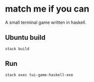# match me if you can
A small terminal game written in haskell.

## Ubuntu build

```
stack build
```

## Run

```
stack exec tui-game-haskell-exe
```
